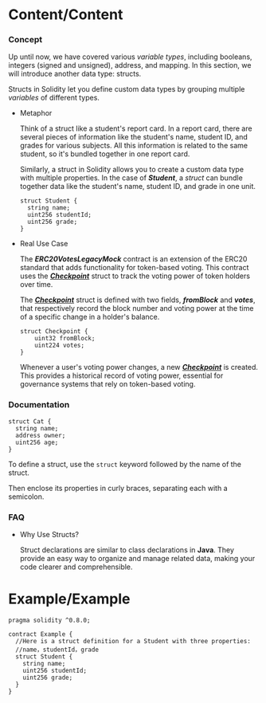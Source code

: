 # Content/Content

### Concept

Up until now, we have covered various *variable types*, including booleans, integers (signed and unsigned), address, and mapping. In this section, we will introduce another data type: structs.

Structs in Solidity let you define custom data types by grouping multiple *variables* of different types.

- Metaphor
    
    Think of a struct like a student's report card. In a report card, there are several pieces of information like the student's name, student ID, and grades for various subjects. All this information is related to the same student, so it's bundled together in one report card.
    
    Similarly, a struct in Solidity allows you to create a custom data type with multiple properties. In the case of ***Student***, a *struct* can bundle together data like the student's name, student ID, and grade in one unit.
    
    ```solidity
    struct Student {
      string name;
      uint256 studentId;
      uint256 grade;
    }
    ```
    
- Real Use Case
    
    The ***ERC20VotesLegacyMock*** contract is an extension of the ERC20 standard that adds functionality for token-based voting. This contract uses the ***[Checkpoint](https://github.com/OpenZeppelin/openzeppelin-contracts/blob/9e3f4d60c581010c4a3979480e07cc7752f124cc/contracts/mocks/token/ERC20VotesLegacyMock.sol#L15)*** struct to track the voting power of token holders over time.
    
    The ***[Checkpoint](https://github.com/OpenZeppelin/openzeppelin-contracts/blob/9e3f4d60c581010c4a3979480e07cc7752f124cc/contracts/mocks/token/ERC20VotesLegacyMock.sol#L15)*** struct is defined with two fields, ***fromBlock*** and ***votes***, that respectively record the block number and voting power at the time of a specific change in a holder's balance.
    
    ```solidity
    struct Checkpoint {
        uint32 fromBlock;
        uint224 votes;
    }
    ```
    
    Whenever a user's voting power changes, a new ***[Checkpoint](https://github.com/OpenZeppelin/openzeppelin-contracts/blob/9e3f4d60c581010c4a3979480e07cc7752f124cc/contracts/mocks/token/ERC20VotesLegacyMock.sol#L15)*** is created. This provides a historical record of voting power, essential for governance systems that rely on token-based voting.
    

### Documentation

```solidity
struct Cat {
  string name;
  address owner;
  uint256 age;
}
```

To define a struct, use the `struct` keyword followed by the name of the struct. 

Then enclose its properties in curly braces, separating each with a semicolon. 

### FAQ

- Why Use Structs?
    
    Struct declarations are similar to class declarations in **Java**. They provide an easy way to organize and manage related data, making your code clearer and comprehensible.
    

# Example/Example

```solidity
pragma solidity ^0.8.0;

contract Example {
  //Here is a struct definition for a Student with three properties:
  //name，studentId，grade
  struct Student {
    string name;
    uint256 studentId;
    uint256 grade;
  }
}
```

